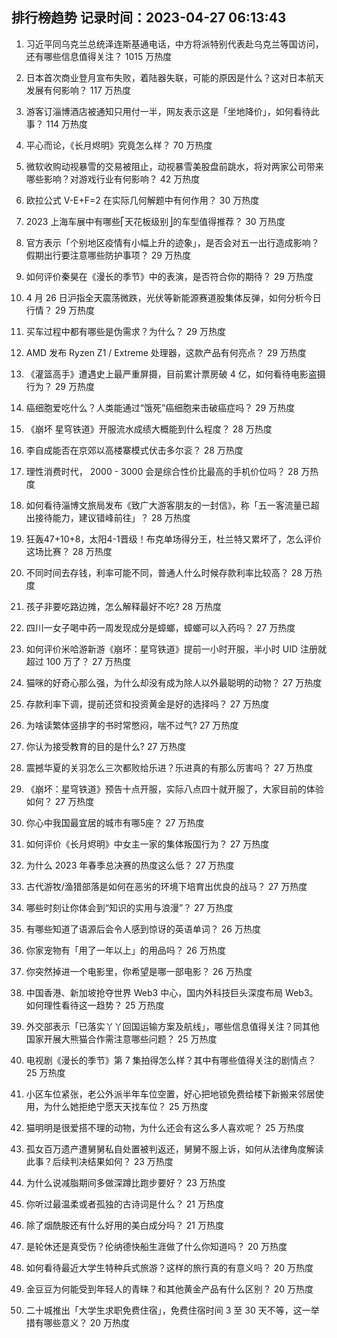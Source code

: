
## 排行榜趋势 记录时间：2023-04-27 06:13:43
  
  1. 习近平同乌克兰总统泽连斯基通电话，中方将派特别代表赴乌克兰等国访问，还有哪些信息值得关注？ 1015 万热度
    
  2. 日本首次商业登月宣布失败，着陆器失联，可能的原因是什么？这对日本航天发展有何影响？ 117 万热度
    
  3. 游客订淄博酒店被通知只用付一半，网友表示这是「坐地降价」，如何看待此事？ 114 万热度
    
  4. 平心而论，《长月烬明》究竟怎么样？ 70 万热度
    
  5. 微软收购动视暴雪的交易被阻止，动视暴雪美股盘前跳水，将对两家公司带来哪些影响？对游戏行业有何影响？ 42 万热度
    
  6. 欧拉公式 V-E+F=2 在实际几何解题中有何作用？ 30 万热度
    
  7. 2023 上海车展中有哪些⎡天花板级别⎦的车型值得推荐？ 30 万热度
    
  8. 官方表示「个别地区疫情有小幅上升的迹象」，是否会对五一出行造成影响？假期出行要注意哪些防护事项？ 29 万热度
    
  9. 如何评价秦昊在《漫长的季节》中的表演，是否符合你的期待？ 29 万热度
    
  10. 4 月 26 日沪指全天震荡微跌，光伏等新能源赛道股集体反弹，如何分析今日行情？ 29 万热度
    
  11. 买车过程中都有哪些是伪需求？为什么？ 29 万热度
    
  12. AMD 发布 Ryzen Z1 / Extreme 处理器，这款产品有何亮点？ 29 万热度
    
  13. 《灌篮高手》遭遇史上最严重屏摄，目前累计票房破 4 亿，如何看待电影盗摄行为？ 29 万热度
    
  14. 癌细胞爱吃什么？人类能通过“饿死”癌细胞来击破癌症吗？ 29 万热度
    
  15. 《崩坏 星穹铁道》开服流水成绩大概能到什么程度？ 28 万热度
    
  16. 李自成能否在京郊以高楼寨模式伏击多尔衮？ 28 万热度
    
  17. 理性消费时代， 2000 - 3000 会是综合性价比最高的手机价位吗？ 28 万热度
    
  18. 如何看待淄博文旅局发布《致广大游客朋友的一封信》，称「五一客流量已超出接待能力，建议错峰前往」？ 28 万热度
    
  19. 狂轰47+10+8，太阳4-1晋级！布克单场得分王，杜兰特又累坏了，怎么评价这场比赛？ 28 万热度
    
  20. 不同时间去存钱，利率可能不同，普通人什么时候存款利率比较高？ 28 万热度
    
  21. 孩子非要吃路边摊，怎么解释最好不吃? 28 万热度
    
  22. 四川一女子喝中药一周发现成分是蟑螂，蟑螂可以入药吗？ 27 万热度
    
  23. 如何评价米哈游新游《崩坏：星穹铁道》提前一小时开服，半小时 UID 注册就超过 100 万了？ 27 万热度
    
  24. 猫咪的好奇心那么强，为什么却没有成为除人以外最聪明的动物？ 27 万热度
    
  25. 存款利率下调，提前还贷和投资黄金是好的选择吗？ 27 万热度
    
  26. 为啥读繁体竖排字的书时常憋闷，喘不过气? 27 万热度
    
  27. 你认为接受教育的目的是什么? 27 万热度
    
  28. 震撼华夏的关羽怎么三次都败给乐进？乐进真的有那么厉害吗？ 27 万热度
    
  29. 《崩坏：星穹铁道》预告十点开服，实际八点四十就开服了，大家目前的体验如何？ 27 万热度
    
  30. 你心中我国最宜居的城市有哪5座？ 27 万热度
    
  31. 如何评价《长月烬明》中女主一家的集体叛国行为？ 27 万热度
    
  32. 为什么 2023 年春季总决赛的热度这么低？ 27 万热度
    
  33. 古代游牧/渔猎部落是如何在恶劣的环境下培育出优良的战马？ 27 万热度
    
  34. 哪些时刻让你体会到“知识的实用与浪漫”？ 27 万热度
    
  35. 有哪些知道了语源后会令人感到惊讶的英语单词？ 26 万热度
    
  36. 你家宠物有「用了一年以上」的用品吗？ 26 万热度
    
  37. 你突然掉进一个电影里，你希望是哪一部电影？ 26 万热度
    
  38. 中国香港、新加坡抢夺世界 Web3 中心，国内外科技巨头深度布局 Web3。如何理性看待这一趋势？ 25 万热度
    
  39. 外交部表示「已落实丫丫回国运输方案及航线」，哪些信息值得关注？同其他国家开展大熊猫合作需注意哪些问题？ 25 万热度
    
  40. 电视剧《漫长的季节》第 7 集拍得怎么样？其中有哪些值得关注的剧情点？ 25 万热度
    
  41. 小区车位紧张，老公外派半年车位空置，好心把地锁免费给楼下新搬来邻居使用，为什么她拒绝宁愿天天找车位？ 25 万热度
    
  42. 猫明明是很爱搭不理的动物，为什么还会有这么多人喜欢呢？ 25 万热度
    
  43. 孤女百万遗产遭舅舅私自处置被判返还，舅舅不服上诉，如何从法律角度解读此事？后续判决结果如何？ 23 万热度
    
  44. 为什么说减脂期间多做深蹲比跑步要好？ 23 万热度
    
  45. 你听过最温柔或者孤独的古诗词是什么？ 21 万热度
    
  46. 除了烟酰胺还有什么好用的美白成分吗？ 21 万热度
    
  47. 是轮休还是真受伤？伦纳德快船生涯做了什么你知道吗？ 20 万热度
    
  48. 如何看待最近大学生特种兵式旅游？这样的旅行真的有意义吗？ 20 万热度
    
  49. 金豆豆为何能受到年轻人的青睐？和其他黄金产品有什么区别？ 20 万热度
    
  50. 二十城推出「大学生求职免费住宿」，免费住宿时间 3 至 30 天不等，这一举措有哪些意义？ 20 万热度
    